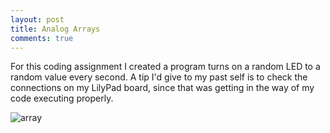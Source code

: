 ```yaml
---
layout: post
title: Analog Arrays
comments: true
---
```


For this coding assignment I created a program turns on a random LED to a random value every second. A tip I'd give to my past self is to check the connections on my LilyPad board, since that was getting in the way of my code executing properly. 

![array](https://zariaroller.github.io/assets/img/array.jpeg)
